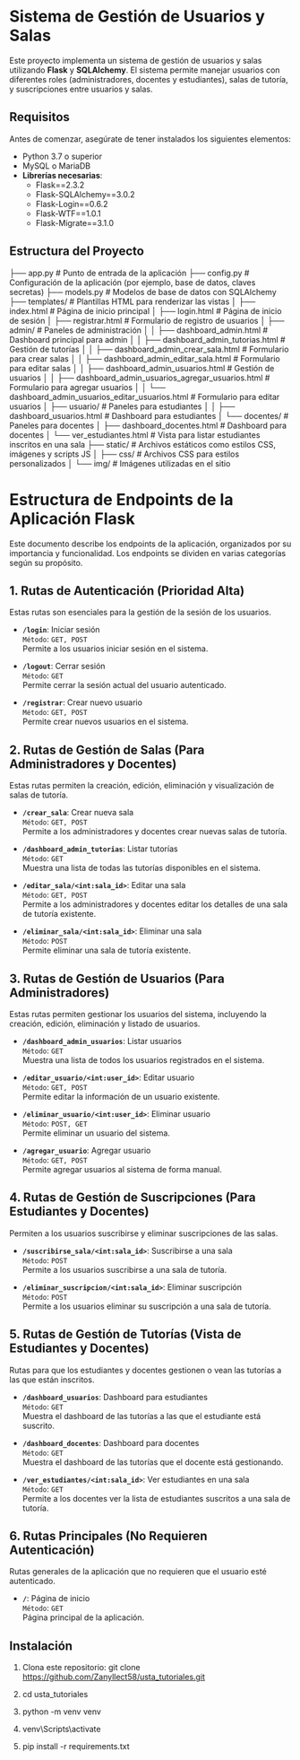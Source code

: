 # Sistema de Gestión de Usuarios y Salas

Este proyecto implementa un sistema de gestión de usuarios y salas utilizando **Flask** y **SQLAlchemy**. El sistema permite manejar usuarios con diferentes roles (administradores, docentes y estudiantes), salas de tutoría, y suscripciones entre usuarios y salas.

## Requisitos

Antes de comenzar, asegúrate de tener instalados los siguientes elementos:

- Python 3.7 o superior
- MySQL o MariaDB
- **Librerías necesarias**:
  - Flask==2.3.2
  - Flask-SQLAlchemy==3.0.2
  - Flask-Login==0.6.2
  - Flask-WTF==1.0.1
  - Flask-Migrate==3.1.0

## Estructura del Proyecto

├── app.py                 # Punto de entrada de la aplicación
├── config.py              # Configuración de la aplicación (por ejemplo, base de datos, claves secretas)
├── models.py              # Modelos de base de datos con SQLAlchemy
├── templates/             # Plantillas HTML para renderizar las vistas
│   ├── index.html         # Página de inicio principal
│   ├── login.html         # Página de inicio de sesión
│   ├── registrar.html     # Formulario de registro de usuarios
│   ├── admin/             # Paneles de administración
│   │   ├── dashboard_admin.html                  # Dashboard principal para admin
│   │   ├── dashboard_admin_tutorias.html         # Gestión de tutorías
│   │   ├── dashboard_admin_crear_sala.html       # Formulario para crear salas
│   │   ├── dashboard_admin_editar_sala.html      # Formulario para editar salas
│   │   ├── dashboard_admin_usuarios.html         # Gestión de usuarios
│   │   ├── dashboard_admin_usuarios_agregar_usuarios.html  # Formulario para agregar usuarios
│   │   └── dashboard_admin_usuarios_editar_usuarios.html   # Formulario para editar usuarios
│   ├── usuario/           # Paneles para estudiantes
│   │   ├── dashboard_usuarios.html               # Dashboard para estudiantes
│   └── docentes/          # Paneles para docentes
│       ├── dashboard_docentes.html               # Dashboard para docentes
│       └── ver_estudiantes.html                  # Vista para listar estudiantes inscritos en una sala
├── static/                # Archivos estáticos como estilos CSS, imágenes y scripts JS
│   ├── css/               # Archivos CSS para estilos personalizados
│   └── img/               # Imágenes utilizadas en el sitio


# **Estructura de Endpoints de la Aplicación Flask**


Este documento describe los endpoints de la aplicación, organizados por su importancia y funcionalidad. Los endpoints se dividen en varias categorías según su propósito.

## 1. Rutas de Autenticación (Prioridad Alta)

Estas rutas son esenciales para la gestión de la sesión de los usuarios.

- **`/login`**: Iniciar sesión  
  `Método`: `GET, POST`  
  Permite a los usuarios iniciar sesión en el sistema.

- **`/logout`**: Cerrar sesión  
  `Método`: `GET`  
  Permite cerrar la sesión actual del usuario autenticado.

- **`/registrar`**: Crear nuevo usuario  
  `Método`: `GET, POST`  
  Permite crear nuevos usuarios en el sistema.

## 2. Rutas de Gestión de Salas (Para Administradores y Docentes)

Estas rutas permiten la creación, edición, eliminación y visualización de salas de tutoría.

- **`/crear_sala`**: Crear nueva sala  
  `Método`: `GET, POST`  
  Permite a los administradores y docentes crear nuevas salas de tutoría.

- **`/dashboard_admin_tutorias`**: Listar tutorías  
  `Método`: `GET`  
  Muestra una lista de todas las tutorías disponibles en el sistema.

- **`/editar_sala/<int:sala_id>`**: Editar una sala  
  `Método`: `GET, POST`  
  Permite a los administradores y docentes editar los detalles de una sala de tutoría existente.

- **`/eliminar_sala/<int:sala_id>`**: Eliminar una sala  
  `Método`: `POST`  
  Permite eliminar una sala de tutoría existente.

## 3. Rutas de Gestión de Usuarios (Para Administradores)

Estas rutas permiten gestionar los usuarios del sistema, incluyendo la creación, edición, eliminación y listado de usuarios.

- **`/dashboard_admin_usuarios`**: Listar usuarios  
  `Método`: `GET`  
  Muestra una lista de todos los usuarios registrados en el sistema.

- **`/editar_usuario/<int:user_id>`**: Editar usuario  
  `Método`: `GET, POST`  
  Permite editar la información de un usuario existente.

- **`/eliminar_usuario/<int:user_id>`**: Eliminar usuario  
  `Método`: `POST, GET`  
  Permite eliminar un usuario del sistema.

- **`/agregar_usuario`**: Agregar usuario  
  `Método`: `GET, POST`  
  Permite agregar usuarios al sistema de forma manual.

## 4. Rutas de Gestión de Suscripciones (Para Estudiantes y Docentes)

Permiten a los usuarios suscribirse y eliminar suscripciones de las salas.

- **`/suscribirse_sala/<int:sala_id>`**: Suscribirse a una sala  
  `Método`: `POST`  
  Permite a los usuarios suscribirse a una sala de tutoría.

- **`/eliminar_suscripcion/<int:sala_id>`**: Eliminar suscripción  
  `Método`: `POST`  
  Permite a los usuarios eliminar su suscripción a una sala de tutoría.

## 5. Rutas de Gestión de Tutorías (Vista de Estudiantes y Docentes)

Rutas para que los estudiantes y docentes gestionen o vean las tutorías a las que están inscritos.

- **`/dashboard_usuarios`**: Dashboard para estudiantes  
  `Método`: `GET`  
  Muestra el dashboard de las tutorías a las que el estudiante está suscrito.

- **`/dashboard_docentes`**: Dashboard para docentes  
  `Método`: `GET`  
  Muestra el dashboard de las tutorías que el docente está gestionando.

- **`/ver_estudiantes/<int:sala_id>`**: Ver estudiantes en una sala  
  `Método`: `GET`  
  Permite a los docentes ver la lista de estudiantes suscritos a una sala de tutoría.

## 6. Rutas Principales (No Requieren Autenticación)

Rutas generales de la aplicación que no requieren que el usuario esté autenticado.

- **`/`**: Página de inicio  
  `Método`: `GET`  
  Página principal de la aplicación.


## Instalación

1. Clona este repositorio: git clone https://github.com/Zanyllect58/usta_tutoriales.git

2. cd usta_tutoriales

3. python -m venv venv
   
4. venv\Scripts\activate

5. pip install -r requirements.txt

